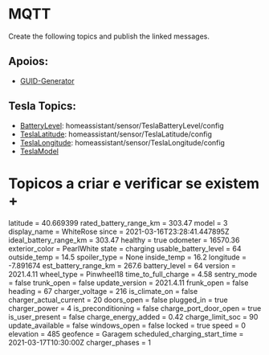 # MQTT
Create the following topics and publish the linked messages.

## Apoios:
* [GUID-Generator](https://www.guidgenerator.com/)


## Tesla Topics:
* [BatteryLevel](./BatteryLevel.json): homeassistant/sensor/TeslaBatteryLevel/config
* [TeslaLatitude](./TeslaLatitude.json): homeassistant/sensor/TeslaLatitude/config
* [TeslaLongitude](./TeslaLongitude.json): homeassistant/sensor/TeslaLongitude/config
* [TeslaModel](./TeslaModel.json)

# Topicos a criar e verificar se existem +

latitude = 40.669399
rated_battery_range_km = 303.47
model = 3
display_name = WhiteRose
since = 2021-03-16T23:28:41.447895Z
ideal_battery_range_km = 303.47
healthy = true
odometer = 16570.36
exterior_color = PearlWhite
state = charging
usable_battery_level = 64
outside_temp = 14.5
spoiler_type = None
inside_temp = 16.2
longitude = -7.891674
est_battery_range_km = 267.6
battery_level = 64
version = 2021.4.11
wheel_type = Pinwheel18
time_to_full_charge = 4.58
sentry_mode = false
trunk_open = false
update_version = 2021.4.11
frunk_open = false
heading = 67
charger_voltage = 216
is_climate_on = false
charger_actual_current = 20
doors_open = false
plugged_in = true
charger_power = 4
is_preconditioning = false
charge_port_door_open = true
is_user_present = false
charge_energy_added = 0.42
charge_limit_soc = 90
update_available = false
windows_open = false
locked = true
speed = 0
elevation = 485
geofence = Garagem
scheduled_charging_start_time = 2021-03-17T10:30:00Z
charger_phases = 1
